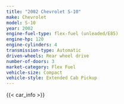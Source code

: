 ```yaml
---
title: "2002 Chevrolet S-10"
make: Chevrolet
model: S-10
year: 2002
engine-fuel-type: flex-fuel (unleaded/E85)
engine-hp: 120
engine-cylinders: 4
transmission-type: Automatic
driven-wheels: Rear wheel drive
number-of-doors: 3
market-category: Flex Fuel
vehicle-size: Compact
vehicle-style: Extended Cab Pickup
---
```


{{< car_info >}}
